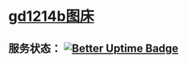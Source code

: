 # [gd1214b图床](https://sks.im/)
## 服务状态： [![Better Uptime Badge](https://betteruptime.com/status-badges/v1/monitor/7khs.svg)](https://betteruptime.com/?utm_source=status_badge)

